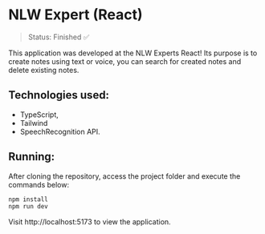 # NLW Expert (React) # 
> Status: Finished ✅


This application was developed at the NLW Experts React! 
Its purpose is to create notes using text or voice, you can search for created notes and delete existing notes.

## Technologies used:
+ TypeScript,
+ Tailwind 
+ SpeechRecognition API.

## Running: 
 After cloning the repository, access the project folder and execute the commands below:

```sh
npm install
npm run dev
```
Visit http://localhost:5173 to view the application.
